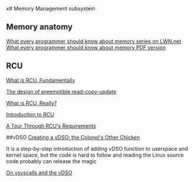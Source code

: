 x# Memory Management subsystem

## Memory anatomy
[What every programmer should know about memory series on LWN.net](https://lwn.net/Articles/250967/)
[What every programmer should know about memory PDF version](https://people.freebsd.org/~lstewart/articles/cpumemory.pdf)

## RCU
[What is RCU, Fundamentally](https://lwn.net/Articles/262464/)

[The design of preemptible read-copy-update](https://lwn.net/Articles/253651/)

[What is RCU, Really?](http://www.rdrop.com/users/paulmck/RCU/whatisRCU.html)

[Introduction to RCU](http://www2.rdrop.com/users/paulmck/RCU/)

[A Tour Through RCU's Requirements](https://www.kernel.org/doc/Documentation/RCU/Design/Requirements/Requirements.html)

##vDSO
[Creating a vDSO: the Colonel's Other Chicken](https://www.linuxjournal.com/content/creating-vdso-colonels-other-chicken)

It is a step-by-step introduction of adding vDSO function to userspace and kernel space, but the code is hard to follow and reading the Linux source code probably can release the magic

[On vsyscalls and the vDSO](https://lwn.net/Articles/446528/)